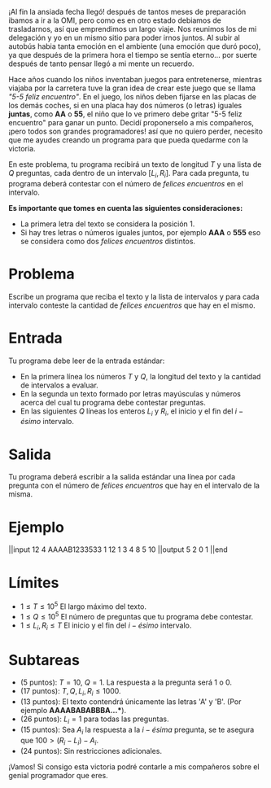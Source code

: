 ¡Al fin la ansiada fecha llegó! después de tantos meses de preparación ibamos a ir a la OMI, pero como es en otro estado debiamos de trasladarnos, así que emprendimos un largo viaje. Nos reunimos los de mi delegación y yo en un mismo sitio para poder irnos juntos. Al subir al autobús habia tanta emoción en el ambiente (una emoción que duró poco), ya que después de la primera hora el tiempo se sentía eterno... por suerte después de tanto pensar llegó a mi mente un recuerdo.

Hace años cuando los niños inventaban juegos para entretenerse, mientras viajaba por la carretera tuve la gran idea de crear este juego que se llama _"5-5 feliz encuentro"_. En el juego, los niños deben fijarse en las placas de los demás coches, si en una placa hay dos números (o letras) iguales **juntas**, como **AA** o **55**, el niño que lo ve primero debe gritar "5-5 feliz encuentro" para ganar un punto.
Decidí proponerselo a mis compañeros, ¡pero todos son grandes programadores! así que no quiero perder, necesito que me ayudes creando un programa para que pueda quedarme con la victoria.

En este problema, tu programa recibirá un texto de longitud $T$ y una lista de $Q$ preguntas, cada dentro de un intervalo $[L_i, R_i]$. Para cada pregunta, tu programa deberá contestar con el número de _felices encuentros_ en el intervalo.

**Es importante que tomes en cuenta las siguientes consideraciones:**

- La primera letra del texto se considera la posición $1$.
- Si hay tres letras o números iguales juntos, por ejemplo **AAA** o **555** eso se considera como dos _felices encuentros_ distintos.

# Problema

Escribe un programa que reciba el texto y la lista de intervalos y para cada intervalo conteste la cantidad de _felices encuentros_ que hay en el mismo.

# Entrada

Tu programa debe leer de la entrada estándar:

- En la primera línea los números $T$ y $Q$, la longitud del texto y la cantidad de intervalos a evaluar.
- En la segunda un texto formado por letras mayúsculas y números acerca del cual tu programa debe contestar preguntas.
- En las siguientes $Q$ líneas los enteros $L_i$ y $R_i$, el inicio y el fin del $i-ésimo$ intervalo.

# Salida

Tu programa deberá escribir a la salida estándar una línea por cada pregunta con el número de _felices encuentros_ que hay en el intervalo de la misma.

# Ejemplo

||input
12 4
AAAAB1233533
1 12
1 3
4 8
5 10
||output
5
2
0
1
||end

# Límites

- $1 \leq T \leq 10^5$ El largo máximo del texto.
- $1 \leq Q \leq 10^5$ El número de preguntas que tu programa debe contestar.
- $1 \leq L_i, R_i \leq T$ El inicio y el fin del $i-ésimo$ intervalo.

# Subtareas

- (5 puntos): $T = 10$, $Q = 1$. La respuesta a la pregunta será $1$ o $0$.
- (17 puntos): $T, Q, L_i, R_i \leq 1000$.
- (13 puntos): El texto contendrá únicamente las letras 'A' y 'B'. (Por ejemplo **AAAABABABBBA...\***).
- (26 puntos): $L_i = 1$ para todas las preguntas.
- (15 puntos): Sea $A_i$ la respuesta a la $i-ésima$ pregunta, se te asegura que $100 > (R_i - L_i) - A_i$.
- (24 puntos): Sin restricciones adicionales.

¡Vamos! Si consigo esta victoria podré contarle a mis compañeros sobre el genial programador que eres.

